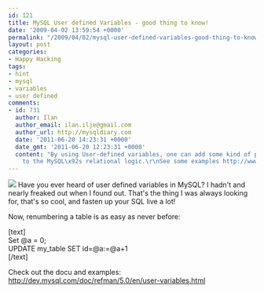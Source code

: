 ```yaml
---
id: 121
title: MySQL User defined Variables - good thing to know!
date: '2009-04-02 13:59:54 +0000'
permalink: "/2009/04/02/mysql-user-defined-variables-good-thing-to-know/"
layout: post
categories:
- Happy Hacking
tags:
- hint
- mysql
- variables
- user defined
comments:
- id: 731
  author: Ilan
  author_email: ilan.ilje@gmail.com
  author_url: http://mysqldiary.com
  date: '2011-06-20 14:23:31 +0000'
  date_gmt: '2011-06-20 12:23:31 +0000'
  content: "By using User-defined variables, one can add some kind of procedural logic
    to the MySQL\x92s relational logic.\r\nSee some examples http://www.mysqldiary.com/user-defined-variables/"
---
```

![](http://matsu.files.wordpress.com/2008/01/mysql-logo.png) Have you ever heard of user defined variables in MySQL? I hadn't and nearly freaked out when I found out. That's the thing I was always looking for, that's so cool, and fasten up your SQL live a lot!

Now, renumbering a table is as easy as never before:

[text]  
Set @a = 0;  
UPDATE my_table SET id=@a:=@a+1  
[/text]

Check out the docu and examples:  
<http://dev.mysql.com/doc/refman/5.0/en/user-variables.html>
